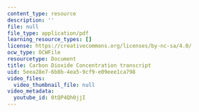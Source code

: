 ```yaml
---
content_type: resource
description: ''
file: null
file_type: application/pdf
learning_resource_types: []
license: https://creativecommons.org/licenses/by-nc-sa/4.0/
ocw_type: OCWFile
resourcetype: Document
title: Carbon Dioxide Concentration transcript
uid: 5eea28e7-6b8b-4ea5-9cf9-e09eee1ca798
video_files:
  video_thumbnail_file: null
video_metadata:
  youtube_id: 0tQP4Qh0jjI
---
```

